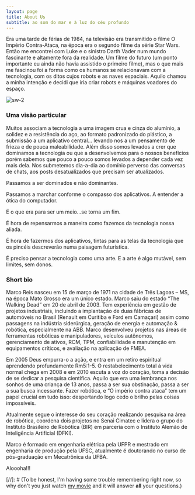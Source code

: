 ```yaml
---
layout: page
title: About Us
subtitle: ao som do mar e à luz do céu profundo
---
```

Era uma tarde de férias de 1984, na televisão era transmitido o filme O Império Contra-Ataca, na época era o segundo filme da série Star Wars. Então me encontrei com Luke e o sinistro Darth Vader num mundo fascinante e altamente fora da realidade. Um filme do futuro (um ponto importante eu ainda não havia assistido o primeiro filme), mas o que mais me fascinou foi a forma como os humanos se relacionavam com a tecnologia, com os ditos cujos robots e as naves espaciais. Aquilo chamou a minha intenção e decidi que iria criar robots e máquinas voadores do espaço.

![sw-2](https://takodana.files.wordpress.com/2016/01/star-wars-empire-strikes-back-poster.jpg?w=1024&h=1448)


### Uma visão particular

Muitos associam a tecnologia a uma imagem crua e cinza do alumínio, a solidez e a resistência do aço, ao formato padronizado do plástico, a submissão a um aplicativo central… levando nos a um pensamento de frieza e de pouca maleabilidade. Além disso somos levados a crer que dominamos a tecnologia ou que a desenvolvemos para o nossos benefícios porém sabemos que pouco a pouco somos levados a depender cada vez mais dela. Nos submetemos dia-a-dia ao domínio perverso das conversas de chats, aos posts desatualizados que precisam ser atualizados.

Passamos a ser dominados e não dominantes.

Passamos a marchar conforme o compasso dos aplicativos. A entender a ótica do computador.

E o que era para ser um meio…se torna um fim.

É hora de repensarmos a maneira como fazemos da tecnologia nossa aliada.

É hora de fazermos dos aplicativos, tintas para as telas da tecnologia que os pincéis descreverão numa paisagem futurística.

É preciso pensar a tecnologia como uma arte. E a arte é algo mutável, sem limites, sem donos.


### Short bio

Marco Reis nasceu em 15 de março de 1971 na cidade de Três Lagoas – MS, na época Mato Grosso era um único estado. Marco saiu do estado “The Walking Dead” em 20 de abril de 2003. Tem experiência em gestão de projetos industriais, incluindo a implantação de duas fábricas de automóveis no Brasil (Renault em Curitiba e Ford em Camaçari) assim como passagens na indústria siderúrgica, geração de energia e automação & robótica, especialmente na ABB. Marco desenvolveu projetos nas áreas de ferramentas robóticas e manipuladores, veículos autônomos, gerenciamento de ativos, RCM, TPM, confiabilidade e manutenção em equipamentos críticos, e avaliação na aplicação de FMEA.

Em 2005 Deus empurra-o a ação, e entra em um retiro espiritual aprendendo profundamente Rm5:1-5. O restabelecimento total à vida normal chega em 2008 e em 2010 escuta a voz do coração, toma a decisão de se dedicar a pesquisa científica. Aquilo que era uma lembrança nos sonhos de uma criança de 13 anos, passa a ser sua obstinação, passa a ser a sua busca incessante. Fazer robótica, e “O império contra ataca” tem um papel crucial em tudo isso: despertando logo cedo o brilho pelas coisas impossíveis.

Atualmente segue o interesse do seu coração realizando pesquisa na área de robótica, coordena dois projetos no Senai Cimatec e lidera o grupo do Instituto Brasileiro de Robótica (BIR) em parceria com o Instituto Alemão de Inteligência Artificial (DFKI).

Marco é formado em engenharia elétrica pela UFPR e mestrado em engenharia de produção pela UFSC, atualmente é doutorando no curso de pós-graduação em Mecatrônica da UFBA.

Aloooha!!!


[//]: # (To be honest, I'm having some trouble remembering right now, so why don't you just watch [my movie](https://en.wikipedia.org/wiki/The_Princess_Bride_%28film%29) and it will answer **all** your questions.)
